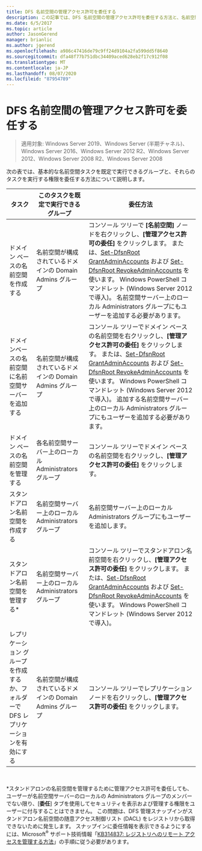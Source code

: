 ```yaml
---
title: DFS 名前空間の管理アクセス許可を委任する
description: この記事では、DFS 名前空間の管理アクセス許可を委任する方法と、名前空間タスクを既定で実行できるグループについて説明します。
ms.date: 6/5/2017
ms.topic: article
author: JasonGerend
manager: brianlic
ms.author: jgerend
ms.openlocfilehash: a986c47416de79c9ff24d9104a2fa599dd5f8640
ms.sourcegitcommit: dfa48f77b751dbc34409aced628eb2f17c912f08
ms.translationtype: MT
ms.contentlocale: ja-JP
ms.lasthandoff: 08/07/2020
ms.locfileid: "87954789"
---
```

# <a name="delegate-management-permissions-for-dfs-namespaces"></a>DFS 名前空間の管理アクセス許可を委任する

> 適用対象: Windows Server 2019、Windows Server (半期チャネル)、Windows Server 2016、Windows Server 2012 R2、Windows Server 2012、Windows Server 2008 R2、Windows Server 2008

次の表では、基本的な名前空間タスクを既定で実行できるグループと、それらのタスクを実行する権限を委任する方法について説明します。

|タスク | このタスクを既定で実行できるグループ | 委任方法 |
|---|---|---|
|ドメイン ベースの名前空間を作成する|名前空間が構成されているドメインの Domain Admins グループ|コンソール ツリーで **[名前空間]** ノードを右クリックし、**[管理アクセス許可の委任]** をクリックします。 または、[Set-DfsnRoot GrantAdminAccounts](/powershell/module/dfsn/set-dfsnroot?view=win10-ps) および [Set-DfsnRoot RevokeAdminAccounts](/powershell/module/dfsn/set-dfsnroot?view=win10-ps) を使います。 Windows PowerShell コマンドレット (Windows Server 2012 で導入)。 名前空間サーバー上のローカル Administrators グループにもユーザーを追加する必要があります。|
|ドメインベースの名前空間に名前空間サーバーを追加する|名前空間が構成されているドメインの Domain Admins グループ| コンソール ツリーでドメイン ベースの名前空間を右クリックし、**[管理アクセス許可の委任]** をクリックします。 または、[Set-DfsnRoot GrantAdminAccounts](/powershell/module/dfsn/set-dfsnroot?view=win10-ps) および [Set-DfsnRoot RevokeAdminAccounts](/powershell/module/dfsn/set-dfsnroot?view=win10-ps) を使います。 Windows PowerShell コマンドレット (Windows Server 2012 で導入)。 追加する名前空間サーバー上のローカル Administrators グループにもユーザーを追加する必要があります。|
|ドメイン ベースの名前空間を管理する|各名前空間サーバー上のローカル Administrators グループ| コンソール ツリーでドメイン ベースの名前空間を右クリックし、**[管理アクセス許可の委任]** をクリックします。 |
|スタンドアロン名前空間を作成する|名前空間サーバー上のローカル Administrators グループ| 名前空間サーバー上のローカル Administrators グループにもユーザーを追加します。 |
|スタンドアロン名前空間を管理する*|名前空間サーバー上のローカル Administrators グループ| コンソール ツリーでスタンドアロン名前空間を右クリックし、**[管理アクセス許可の委任]** をクリックします。 または、[Set-DfsnRoot GrantAdminAccounts](/powershell/module/dfsn/set-dfsnroot?view=win10-ps) および [Set-DfsnRoot RevokeAdminAccounts](/powershell/module/dfsn/set-dfsnroot?view=win10-ps) を使います。 Windows PowerShell コマンドレット (Windows Server 2012 で導入)。|
|レプリケーション グループを作成するか、フォルダーで DFS レプリケーションを有効にする|名前空間が構成されているドメインの Domain Admins グループ| コンソール ツリーでレプリケーション ノードを右クリックし、**[管理アクセス許可の委任]** をクリックします。 |

<br />

\*スタンドアロンの名前空間を管理するために管理アクセス許可を委任しても、ユーザーが名前空間サーバーのローカルの Administrators グループのメンバーでない限り、[**委任**] タブを使用してセキュリティを表示および管理する権限をユーザーに付与することはできません。 この問題は、DFS 管理スナップインがスタンドアロン名前空間の随意アクセス制御リスト (DACL) をレジストリから取得できないために発生します。 スナップインに委任情報を表示できるようにするには、Microsoft<sup>®</sup> サポート技術情報「[KB314837: レジストリへのリモート アクセスを管理する方法](https://go.microsoft.com/fwlink?linkid=46803)」の手順に従う必要があります。
